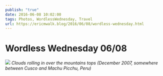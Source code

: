 ```yaml
---
publish: "true"
date: 2016-06-08 10:02:00
tags: Photos, WordlessWednesday, Travel
url: https://ericmwalk.blog/2016/06/08/wordless-wednesday.html
---
```


# Wordless Wednesday 06/08

![](https://ericmwalk.blog/uploads/2021/8b8883fb18.jpg)
*Clouds rolling in over the mountains tops (December 2007, somewhere between Cusco and Machu Picchu, Peru)*
